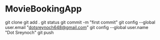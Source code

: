 # MovieBookingApp
git clone 
git add .
git status
git commit -m "first commit"
git config --global user.email "dotsreynoch648@gmail.com"
git config --global user.name "Dot Sreynoch"
git push



